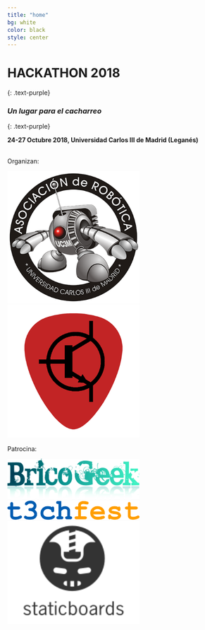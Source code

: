 ```yaml
---
title: "home"
bg: white
color: black
style: center
---
```


# HACKATHON 2018
{: .text-purple}

### *Un lugar para el cacharreo*
{: .text-purple}

**24-27 Octubre 2018, Universidad Carlos III de Madrid (Leganés)**

<br>
Organizan:

<a href="http://asrob.uc3m.es"><img src="img/logo_400x400.png" alt="logo asrob" width="300"></a>
<a href="http://uc3music.github.io/"><img src="img/pick.png" alt="logo uc3music" width="300"></a>

Patrocina:

<a href="http://tienda.bricogeek.com/"><img src="img/bricogeek-220.png" alt="logo bricogeek" width="300"></a>
<a href="http://t3chfest.uc3m.es/"><img src="img/t3chfest.svg" alt="logo t3chfest" width="300"></a>
<a href="http://staticboards.com/"><img src="img/staticboards.svg" alt="logo staticboards" width="300"></a>
